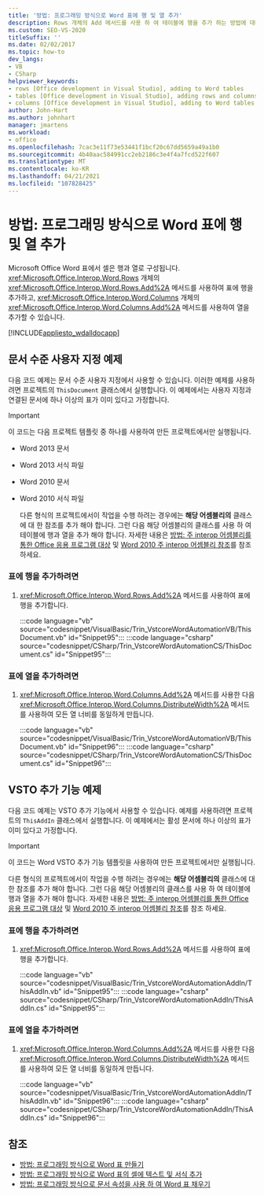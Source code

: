 ```yaml
---
title: '방법: 프로그래밍 방식으로 Word 표에 행 및 열 추가'
description: Rows 개체의 Add 메서드를 사용 하 여 테이블에 행을 추가 하는 방법에 대해 알아봅니다. Columns 개체의 Add 메서드를 사용 하 여 열을 추가할 수도 있습니다.
ms.custom: SEO-VS-2020
titleSuffix: ''
ms.date: 02/02/2017
ms.topic: how-to
dev_langs:
- VB
- CSharp
helpviewer_keywords:
- rows [Office development in Visual Studio], adding to Word tables
- tables [Office development in Visual Studio], adding rows and columns
- columns [Office development in Visual Studio], adding to Word tables
author: John-Hart
ms.author: johnhart
manager: jmartens
ms.workload:
- office
ms.openlocfilehash: 7cac3e11f73e53441f1bcf20c67dd5659a49a1b0
ms.sourcegitcommit: 4b40aac584991cc2eb2186c3e4f4a7fcd522f607
ms.translationtype: MT
ms.contentlocale: ko-KR
ms.lasthandoff: 04/21/2021
ms.locfileid: "107828425"
---
```

# <a name="how-to-programmatically-add-rows-and-columns-to-word-tables"></a>방법: 프로그래밍 방식으로 Word 표에 행 및 열 추가
  Microsoft Office Word 표에서 셀은 행과 열로 구성됩니다. <xref:Microsoft.Office.Interop.Word.Rows> 개체의 <xref:Microsoft.Office.Interop.Word.Rows.Add%2A> 메서드를 사용하여 표에 행을 추가하고, <xref:Microsoft.Office.Interop.Word.Columns> 개체의 <xref:Microsoft.Office.Interop.Word.Columns.Add%2A> 메서드를 사용하여 열을 추가할 수 있습니다.

 [!INCLUDE[appliesto_wdalldocapp](includes/appliesto-wdalldocapp-md.md)]

## <a name="document-level-customization-examples"></a>문서 수준 사용자 지정 예제
 다음 코드 예제는 문서 수준 사용자 지정에서 사용할 수 있습니다. 이러한 예제를 사용하려면 프로젝트의 `ThisDocument` 클래스에서 실행합니다. 이 예제에서는 사용자 지정과 연결된 문서에 하나 이상의 표가 이미 있다고 가정합니다.

> [!IMPORTANT]
> 이 코드는 다음 프로젝트 템플릿 중 하나를 사용하여 만든 프로젝트에서만 실행됩니다.
>
> - Word 2013 문서
> - Word 2013 서식 파일
> - Word 2010 문서
> - Word 2010 서식 파일
>
>   다른 형식의 프로젝트에서이 작업을 수행 하려는 경우에는 **해당 어셈블리의** 클래스에 대 한 참조를 추가 해야 합니다. 그런 다음 해당 어셈블리의 클래스를 사용 하 여 테이블에 행과 열을 추가 해야 합니다. 자세한 내용은 [방법: 주 interop 어셈블리를 통한 Office 응용 프로그램 대상](how-to-target-office-applications-through-primary-interop-assemblies.md) 및 [Word 2010 주 interop 어셈블리 참조](office-primary-interop-assemblies.md)를 참조 하세요.

### <a name="to-add-a-row-to-a-table"></a>표에 행을 추가하려면

1. <xref:Microsoft.Office.Interop.Word.Rows.Add%2A> 메서드를 사용하여 표에 행을 추가합니다.

     :::code language="vb" source="codesnippet/VisualBasic/Trin_VstcoreWordAutomationVB/ThisDocument.vb" id="Snippet95":::
     :::code language="csharp" source="codesnippet/CSharp/Trin_VstcoreWordAutomationCS/ThisDocument.cs" id="Snippet95":::

### <a name="to-add-a-column-to-a-table"></a>표에 열을 추가하려면

1. <xref:Microsoft.Office.Interop.Word.Columns.Add%2A> 메서드를 사용한 다음 <xref:Microsoft.Office.Interop.Word.Columns.DistributeWidth%2A> 메서드를 사용하여 모든 열 너비를 동일하게 만듭니다.

     :::code language="vb" source="codesnippet/VisualBasic/Trin_VstcoreWordAutomationVB/ThisDocument.vb" id="Snippet96":::
     :::code language="csharp" source="codesnippet/CSharp/Trin_VstcoreWordAutomationCS/ThisDocument.cs" id="Snippet96":::

## <a name="vsto-add-in-examples"></a>VSTO 추가 기능 예제
 다음 코드 예제는 VSTO 추가 기능에서 사용할 수 있습니다. 예제를 사용하려면 프로젝트의 `ThisAddIn` 클래스에서 실행합니다. 이 예제에서는 활성 문서에 하나 이상의 표가 이미 있다고 가정합니다.

> [!IMPORTANT]
> 이 코드는 Word VSTO 추가 기능 템플릿을 사용하여 만든 프로젝트에서만 실행됩니다.
>
> 다른 형식의 프로젝트에서이 작업을 수행 하려는 경우에는 **해당 어셈블리의** 클래스에 대 한 참조를 추가 해야 합니다. 그런 다음 해당 어셈블리의 클래스를 사용 하 여 테이블에 행과 열을 추가 해야 합니다. 자세한 내용은 [방법: 주 interop 어셈블리를 통한 Office 응용 프로그램 대상](how-to-target-office-applications-through-primary-interop-assemblies.md) 및 [Word 2010 주 interop 어셈블리 참조](office-primary-interop-assemblies.md)를 참조 하세요.

### <a name="to-add-a-row-to-a-table"></a>표에 행을 추가하려면

1. <xref:Microsoft.Office.Interop.Word.Rows.Add%2A> 메서드를 사용하여 표에 행을 추가합니다.

     :::code language="vb" source="codesnippet/VisualBasic/Trin_VstcoreWordAutomationAddIn/ThisAddIn.vb" id="Snippet95":::
     :::code language="csharp" source="codesnippet/CSharp/Trin_VstcoreWordAutomationAddIn/ThisAddIn.cs" id="Snippet95":::

### <a name="to-add-a-column-to-a-table"></a>표에 열을 추가하려면

1. <xref:Microsoft.Office.Interop.Word.Columns.Add%2A> 메서드를 사용한 다음 <xref:Microsoft.Office.Interop.Word.Columns.DistributeWidth%2A> 메서드를 사용하여 모든 열 너비를 동일하게 만듭니다.

     :::code language="vb" source="codesnippet/VisualBasic/Trin_VstcoreWordAutomationAddIn/ThisAddIn.vb" id="Snippet96":::
     :::code language="csharp" source="codesnippet/CSharp/Trin_VstcoreWordAutomationAddIn/ThisAddIn.cs" id="Snippet96":::

## <a name="see-also"></a>참조
- [방법: 프로그래밍 방식으로 Word 표 만들기](how-to-programmatically-create-word-tables.md)
- [방법: 프로그래밍 방식으로 Word 표의 셀에 텍스트 및 서식 추가](how-to-programmatically-add-text-and-formatting-to-cells-in-word-tables.md)
- [방법: 프로그래밍 방식으로 문서 속성을 사용 하 여 Word 표 채우기](how-to-programmatically-populate-word-tables-with-document-properties.md)
